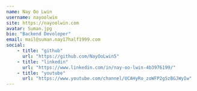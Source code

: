 ```yaml
---
name: Nay Oo Lwin
username: nayoolwin
site: https://nayoolwin.com
avatar: Suman.jpg
bio: "Backend Devoloper"
email: mail@suman.nay17half1999.com
social:
    - title: "github"
      url: "https://github.com/NayOoLwin5"
    - title: "linkedin"
      url: "https://www.linkedin.com/in/nay-oo-lwin-4b3976199/"
    - title: "youtube"
      url: "https://www.youtube.com/channel/UCAHyRo_zoWFP2gSzBGJWyIw"
---
```


